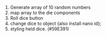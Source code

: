 1. Generate array of 10 random numbers
2. map array to the die components
3. Roll dice button
4. change dice to object {also install nano id};
5. styling held dice. (#59E391)